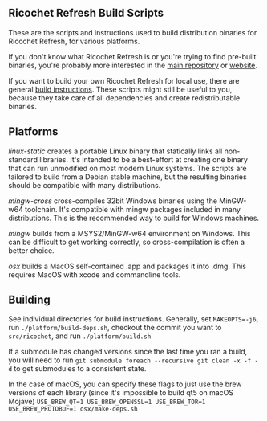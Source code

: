 Ricochet Refresh Build Scripts
----------------------

These are the scripts and instructions used to build distribution binaries for Ricochet Refresh, for various platforms.

If you don't know what Ricochet Refresh is or you're trying to find pre-built binaries, you're probably more interested in the [main repository](https://github.com/blueprint-freespeech/ricochet-refresh) or [website](https://ricochet.im/).

If you want to build your own Ricochet Refresh for local use, there are general [build instructions](https://github.com/blueprint-freespeech/ricochet-refresh/blob/master/BUILDING.md). These scripts might still be useful to you, because they take care of all dependencies and create redistributable binaries.

Platforms
---------

*linux-static* creates a portable Linux binary that statically links all non-standard libraries. It's intended to be a best-effort at creating one binary that can run unmodified on most modern Linux systems. The scripts are tailored to build from a Debian stable machine, but the resulting binaries should be compatible with many distributions.

*mingw-cross* cross-compiles 32bit Windows binaries using the MinGW-w64 toolchain. It's compatible with mingw packages included in many distributions. This is the recommended way to build for Windows machines.

*mingw* builds from a MSYS2/MinGW-w64 environment on Windows. This can be difficult to get working correctly, so cross-compilation is often a better choice.

*osx* builds a MacOS self-contained .app and packages it into .dmg. This requires MacOS with xcode and commandline tools.

Building
--------

See individual directories for build instructions. Generally, set `MAKEOPTS=-j6`, run `./platform/build-deps.sh`, checkout the commit you want to `src/ricochet`, and run `./platform/build.sh`

If a submodule has changed versions since the last time you ran a build, you will need to run `git submodule foreach --recursive git clean -x -f -d` to get submodules to a consistent state.

In the case of macOS, you can specify these flags to just use the brew versions of each library (since it's impossible to build qt5 on macOS Mojave) `USE_BREW_QT=1 USE_BREW_OPENSSL=1 USE_BREW_TOR=1 USE_BREW_PROTOBUF=1 osx/make-deps.sh`
